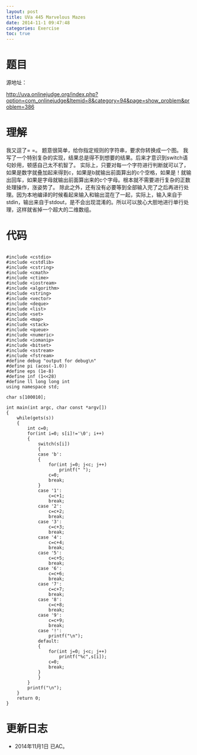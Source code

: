 ```yaml
---
layout: post
title: UVa 445 Marvelous Mazes
date: 2014-11-1 09:47:48
categories: Exercise
toc: true
---
```

# 题目
源地址：

http://uva.onlinejudge.org/index.php?option=com_onlinejudge&Itemid=8&category=94&page=show_problem&problem=386

# 理解
我又逗了= =。
题意很简单，给你指定规则的字符串，要求你转换成一个图。
我写了一个特别复杂的实现，结果总是得不到想要的结果。后来才意识到switch语句妙用，顿感自己太不机智了。
实际上，只要对每一个字符进行判断就可以了，如果是数字就叠加起来得到c，如果是b就输出前面算出的c个空格，如果是！就输出回车，如果是字母就输出前面算出来的c个字母。根本就不需要进行复杂的正数处理操作，涨姿势了。
除此之外，还有没有必要等到全部输入完了之后再进行处理。因为本地编译的时候看起来输入和输出混在了一起，实际上，输入来自于stdin，输出来自于stdout，是不会出现混淆的。所以可以放心大胆地进行单行处理，这样就省掉一个超大的二维数组。

<!-- more -->

# 代码

```

#include <cstdio>
#include <cstdlib>
#include <cstring>
#include <cmath>
#include <ctime>
#include <iostream>
#include <algorithm>
#include <string>
#include <vector>
#include <deque>
#include <list>
#include <set>
#include <map>
#include <stack>
#include <queue>
#include <numeric>
#include <iomanip>
#include <bitset>
#include <sstream>
#include <fstream>
#define debug "output for debug\n"
#define pi (acos(-1.0))
#define eps (1e-8)
#define inf (1<<28)
#define ll long long int
using namespace std;

char s[100010];

int main(int argc, char const *argv[])
{
    while(gets(s))
    {
        int c=0;
        for(int i=0; s[i]!='\0'; i++)
        {
            switch(s[i])
            {
            case 'b':
            {
                for(int j=0; j<c; j++)
                    printf(" ");
                c=0;
                break;
            }
            case '1':
                c=c+1;
                break;
            case '2':
                c=c+2;
                break;
            case '3':
                c=c+3;
                break;
            case '4':
                c=c+4;
                break;
            case '5':
                c=c+5;
                break;
            case '6':
                c=c+6;
                break;
            case '7':
                c=c+7;
                break;
            case '8':
                c=c+8;
                break;
            case '9':
                c=c+9;
                break;
            case '!':
                printf("\n");
            default:
            {
                for(int j=0; j<c; j++)
                    printf("%c",s[i]);
                c=0;
                break;
            }
            }
        }
        printf("\n");
    }
    return 0;
}

```

# 更新日志
- 2014年11月1日 已AC。